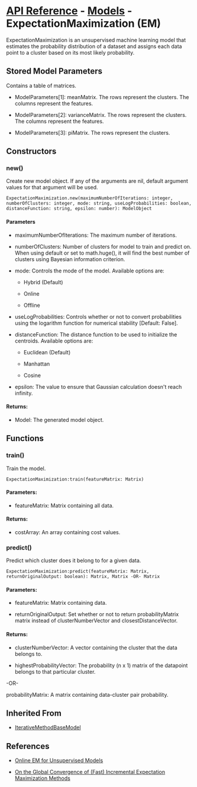 # [API Reference](../../API.md) - [Models](../Models.md) - ExpectationMaximization (EM)

ExpectationMaximization is an unsupervised machine learning model that estimates the probability distribution of a dataset and assigns each data point to a cluster based on its most likely probability.

## Stored Model Parameters

Contains a table of matrices.  

* ModelParameters[1]: meanMatrix. The rows represent the clusters. The columns represent the features.

* ModelParameters[2]: varianceMatrix. The rows represent the clusters. The columns represent the features.

* ModelParameters[3]: piMatrix. The rows represent the clusters.

## Constructors

### new()

Create new model object. If any of the arguments are nil, default argument values for that argument will be used.

```
ExpectationMaximization.new(maximumNumberOfIterations: integer, numberOfClusters: integer, mode: string, useLogProbabilities: boolean, distanceFunction: string, epsilon: number): ModelObject
```
#### Parameters

* maximumNumberOfIterations: The maximum number of iterations.

* numberOfClusters: Number of clusters for model to train and predict on. When using default or set to math.huge(), it will find the best number of clusters using Bayesian information criterion.

* mode: Controls the mode of the model. Available options are:

  * Hybrid (Default)
 
  * Online
 
  * Offline

* useLogProbabilities: Controls whether or not to convert probabilities using the logarithm function for numerical stability [Default: False].

* distanceFunction: The distance function to be used to initialize the centroids. Available options are:

  * Euclidean (Default)
 
  * Manhattan
 
  * Cosine

* epsilon: The value to ensure that Gaussian calculation doesn't reach infinity.

#### Returns:

* Model: The generated model object.

## Functions

### train()

Train the model.

```
ExpectationMaximization:train(featureMatrix: Matrix)
```

#### Parameters:

* featureMatrix: Matrix containing all data.

#### Returns:

* costArray: An array containing cost values.

### predict()

Predict which cluster does it belong to for a given data.

```
ExpectationMaximization:predict(featureMatrix: Matrix, returnOriginalOutput: boolean): Matrix, Matrix -OR- Matrix
```

#### Parameters:

* featureMatrix: Matrix containing data.

* returnOriginalOutput: Set whether or not to return probabilityMatrix matrix instead of clusterNumberVector and closestDistanceVector.

#### Returns:

* clusterNumberVector: A vector containing the cluster that the data belongs to.

* highestProbabilityVector: The probability (n x 1) matrix of the datapoint belongs to that particular cluster.

-OR-

probabilityMatrix: A matrix containing data-cluster pair probability.

## Inherited From

* [IterativeMethodBaseModel](IterativeMethodBaseModel.md)

## References

* [Online EM for Unsupervised Models](https://cs.stanford.edu/~pliang/papers/online-naacl2009.pdf)

* [On the Global Convergence of (Fast) Incremental Expectation Maximization Methods](https://arxiv.org/pdf/1910.12521)
